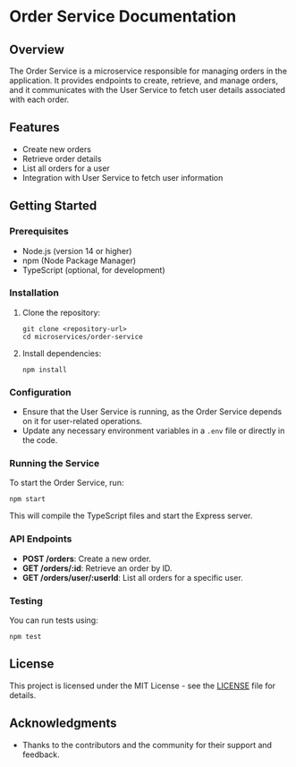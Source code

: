 # Order Service Documentation

## Overview
The Order Service is a microservice responsible for managing orders in the application. It provides endpoints to create, retrieve, and manage orders, and it communicates with the User Service to fetch user details associated with each order.

## Features
- Create new orders
- Retrieve order details
- List all orders for a user
- Integration with User Service to fetch user information

## Getting Started

### Prerequisites
- Node.js (version 14 or higher)
- npm (Node Package Manager)
- TypeScript (optional, for development)

### Installation
1. Clone the repository:
   ```
   git clone <repository-url>
   cd microservices/order-service
   ```

2. Install dependencies:
   ```
   npm install
   ```

### Configuration
- Ensure that the User Service is running, as the Order Service depends on it for user-related operations.
- Update any necessary environment variables in a `.env` file or directly in the code.

### Running the Service
To start the Order Service, run:
```
npm start
```
This will compile the TypeScript files and start the Express server.

### API Endpoints
- **POST /orders**: Create a new order.
- **GET /orders/:id**: Retrieve an order by ID.
- **GET /orders/user/:userId**: List all orders for a specific user.

### Testing
You can run tests using:
```
npm test
```

## License
This project is licensed under the MIT License - see the [LICENSE](LICENSE) file for details.

## Acknowledgments
- Thanks to the contributors and the community for their support and feedback.